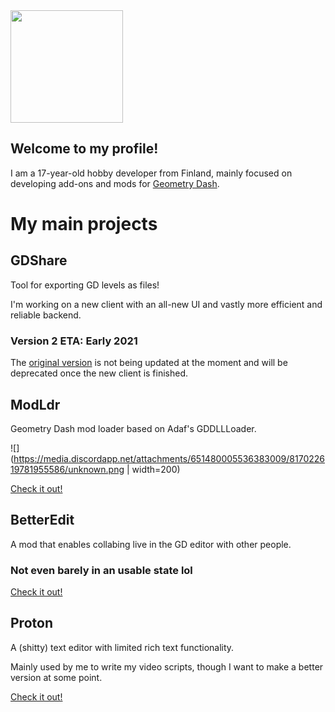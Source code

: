 <img src="https://pbs.twimg.com/profile_images/1342486825865277441/OX9Kh-2W_400x400.jpg" width="180"/>

## Welcome to my profile!

I am a 17-year-old hobby developer from Finland, mainly focused on developing add-ons and mods for [Geometry Dash](https://store.steampowered.com/app/322170/Geometry_Dash/).

# My main projects

## GDShare

Tool for exporting GD levels as files!

I'm working on a new client with an all-new UI and vastly more efficient and reliable backend.

### Version 2 ETA: Early 2021

The [original version](https://github.com/HJfod/gdshare) is not being updated at the moment and will be deprecated once the new client is finished.

## ModLdr

Geometry Dash mod loader based on Adaf's GDDLLLoader.

![](https://media.discordapp.net/attachments/651480005536383009/817022619781955586/unknown.png | width=200)

[Check it out!](https://github.com/HJfod/ModLdr/tree/dev)

## BetterEdit

A mod that enables collabing live in the GD editor with other people.

### Not even barely in an usable state lol

[Check it out!](https://github.com/HJfod/BetterEdit)

## Proton

A (shitty) text editor with limited rich text functionality.

Mainly used by me to write my video scripts, though I want to make a better version at some point.

[Check it out!](https://github.com/HJfod/proton-texteditor)
